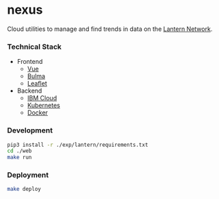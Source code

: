 # nexus

Cloud utilities to manage and find trends in data on the [Lantern Network](https://lantern.works). 

### Technical Stack
- Frontend
	- [Vue](http://vuejs.org)
	- [Bulma](http://bulma.io)
	- [Leaflet](http://leafletjs.com)
- Backend
	- [IBM Cloud](http://ibmcloud.com)
	- [Kubernetes](http://kubernetes.io)
	- [Docker](http://docker.com)

### Development
```bash
pip3 install -r ./exp/lantern/requirements.txt
cd ./web
make run
```

### Deployment
```bash
make deploy
```